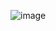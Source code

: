 ![image](https://user-images.githubusercontent.com/40969203/102707242-98479b00-42dc-11eb-8031-59bb139272c3.png)
